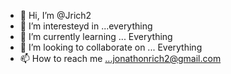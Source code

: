 - 👋 Hi, I’m @Jrich2
- 👀 I’m interesteyd in ...everything
- 🌱 I’m currently learning ... Everything
- 💞️ I’m looking to collaborate on ... Everything
- 📫 How to reach me ...jonathonrich2@gmail.com

<!---
Jrich2/Jrich2 is a ✨ special ✨ repository because its `README.md` (this file) appears on your GitHub profile.
You can click the Preview link to take a look at your changes.
--->
